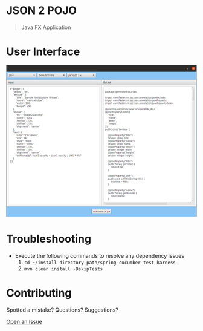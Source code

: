 # JSON 2 POJO

> Java FX Application

# User Interface

<img src="https://github.com/cmccarthyIrl/json-to-pojo-standalone/blob/master/src/main/resources/demo/gui.png" height="400px"/>

# Troubleshooting

- Execute the following commands to resolve any dependency issues
    1. `cd ~/install directory path/spring-cucumber-test-harness`
    2. `mvn clean install -DskipTests`

# Contributing

Spotted a mistake? Questions? Suggestions?

[Open an Issue](https://github.com/cmccarthyIrl/spring-cucumber-test-harness/issues)


